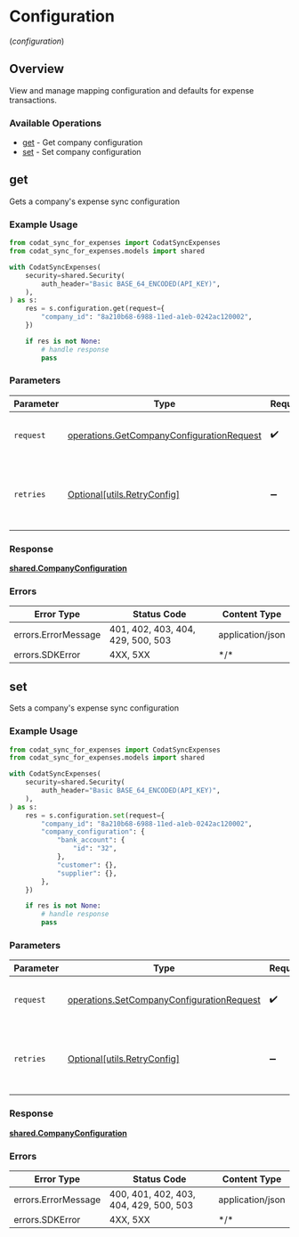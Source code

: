 # Configuration
(*configuration*)

## Overview

View and manage mapping configuration and defaults for expense transactions.

### Available Operations

* [get](#get) - Get company configuration
* [set](#set) - Set company configuration

## get

Gets a company's expense sync configuration

### Example Usage

```python
from codat_sync_for_expenses import CodatSyncExpenses
from codat_sync_for_expenses.models import shared

with CodatSyncExpenses(
    security=shared.Security(
        auth_header="Basic BASE_64_ENCODED(API_KEY)",
    ),
) as s:
    res = s.configuration.get(request={
        "company_id": "8a210b68-6988-11ed-a1eb-0242ac120002",
    })

    if res is not None:
        # handle response
        pass

```

### Parameters

| Parameter                                                                                              | Type                                                                                                   | Required                                                                                               | Description                                                                                            |
| ------------------------------------------------------------------------------------------------------ | ------------------------------------------------------------------------------------------------------ | ------------------------------------------------------------------------------------------------------ | ------------------------------------------------------------------------------------------------------ |
| `request`                                                                                              | [operations.GetCompanyConfigurationRequest](../../models/operations/getcompanyconfigurationrequest.md) | :heavy_check_mark:                                                                                     | The request object to use for the request.                                                             |
| `retries`                                                                                              | [Optional[utils.RetryConfig]](../../models/utils/retryconfig.md)                                       | :heavy_minus_sign:                                                                                     | Configuration to override the default retry behavior of the client.                                    |

### Response

**[shared.CompanyConfiguration](../../models/shared/companyconfiguration.md)**

### Errors

| Error Type                        | Status Code                       | Content Type                      |
| --------------------------------- | --------------------------------- | --------------------------------- |
| errors.ErrorMessage               | 401, 402, 403, 404, 429, 500, 503 | application/json                  |
| errors.SDKError                   | 4XX, 5XX                          | \*/\*                             |

## set

Sets a company's expense sync configuration

### Example Usage

```python
from codat_sync_for_expenses import CodatSyncExpenses
from codat_sync_for_expenses.models import shared

with CodatSyncExpenses(
    security=shared.Security(
        auth_header="Basic BASE_64_ENCODED(API_KEY)",
    ),
) as s:
    res = s.configuration.set(request={
        "company_id": "8a210b68-6988-11ed-a1eb-0242ac120002",
        "company_configuration": {
            "bank_account": {
                "id": "32",
            },
            "customer": {},
            "supplier": {},
        },
    })

    if res is not None:
        # handle response
        pass

```

### Parameters

| Parameter                                                                                              | Type                                                                                                   | Required                                                                                               | Description                                                                                            |
| ------------------------------------------------------------------------------------------------------ | ------------------------------------------------------------------------------------------------------ | ------------------------------------------------------------------------------------------------------ | ------------------------------------------------------------------------------------------------------ |
| `request`                                                                                              | [operations.SetCompanyConfigurationRequest](../../models/operations/setcompanyconfigurationrequest.md) | :heavy_check_mark:                                                                                     | The request object to use for the request.                                                             |
| `retries`                                                                                              | [Optional[utils.RetryConfig]](../../models/utils/retryconfig.md)                                       | :heavy_minus_sign:                                                                                     | Configuration to override the default retry behavior of the client.                                    |

### Response

**[shared.CompanyConfiguration](../../models/shared/companyconfiguration.md)**

### Errors

| Error Type                             | Status Code                            | Content Type                           |
| -------------------------------------- | -------------------------------------- | -------------------------------------- |
| errors.ErrorMessage                    | 400, 401, 402, 403, 404, 429, 500, 503 | application/json                       |
| errors.SDKError                        | 4XX, 5XX                               | \*/\*                                  |